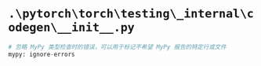 # `.\pytorch\torch\testing\_internal\codegen\__init__.py`

```py
# 忽略 MyPy 类型检查时的错误，可以用于标记不希望 MyPy 报告的特定行或文件
mypy: ignore-errors
```